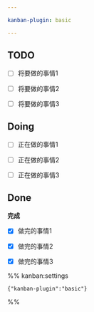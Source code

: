 ```yaml
---

kanban-plugin: basic

---
```


## TODO

- [ ] 将要做的事情1
- [ ] 将要做的事情2
- [ ] 将要做的事情3


## Doing

- [ ] 正在做的事情1
- [ ] 正在做的事情2
- [ ] 正在做的事情3


## Done

**完成**
- [x] 做完的事情1
- [x] 做完的事情2
- [x] 做完的事情3




%% kanban:settings
```
{"kanban-plugin":"basic"}
```
%%